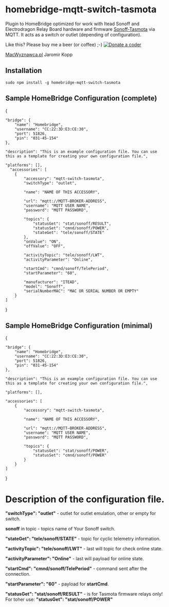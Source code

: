 # homebridge-mqtt-switch-tasmota

Plugin to HomeBridge optimized for work with Itead Sonoff and Electrodragon Relay Board hardware and firmware [Sonoff-Tasmota](https://github.com/arendst/Sonoff-Tasmota) via MQTT. It acts as a switch or outlet (depending of configuration).

Like this? Please buy me a beer (or coffee)  ;-) <a href="https://www.paypal.com/cgi-bin/webscr?cmd=_s-xclick&amp;hosted_button_id=CK56Q7SFHEHSW"><img src="http://macwyznawca.pl/donate-paypal2.png" alt="Donate a coder" data-canonical-src="http://macwyznawca.pl/donate-paypal.svg" style="max-width:100%;"></a>

[MacWyznawca.pl](http://macwyznawca.pl) Jaromir Kopp

Installation
--------------------
    sudo npm install -g homebridge-mqtt-switch-tasmota

Sample HomeBridge Configuration (complete)
--------------------
 {

    "bridge": {
        "name": "Homebridge",
        "username": "CC:22:3D:E3:CE:30",
        "port": 51826,
        "pin": "031-45-154"
    },
    
    "description": "This is an example configuration file. You can use this as a template for creating your own configuration file.",
	
    "platforms": [],
	  "accessories": [
	    {
			"accessory": "mqtt-switch-tasmota",
			"switchType": "outlet",
		
			"name": "NAME OF THIS ACCESSORY",
		
			"url": "mqtt://MQTT–BROKER-ADDRESS",
			"username": "MQTT USER NAME",
			"password": "MQTT PASSWORD",
		
			"topics": {
				"statusGet": "stat/sonoff/RESULT",
				"statusSet": "cmnd/sonoff/POWER",
				"stateGet": "tele/sonoff/STATE"
			},
			"onValue": "ON",
			"offValue": "OFF",
		
			"activityTopic": "tele/sonoff/LWT",
	        "activityParameter": "Online",
        
			"startCmd": "cmnd/sonoff/TelePeriod",
			"startParameter": "60",
			
			"manufacturer": "ITEAD",
			"model": "Sonoff",
			"serialNumberMAC": "MAC OR SERIAL NUMBER OR EMPTY"
		}
	]
}

Sample HomeBridge Configuration (minimal)
--------------------
{
	
    "bridge": {
        "name": "Homebridge",
        "username": "CC:22:3D:E3:CE:30",
        "port": 51826,
        "pin": "031-45-154"
    },
    
    "description": "This is an example configuration file. You can use this as a template for creating your own configuration file.",
	
    "platforms": [],
	
	"accessories": [
	    {
			"accessory": "mqtt-switch-tasmota",
		
			"name": "NAME OF THIS ACCESSORY",
		
			"url": "mqtt://MQTT–BROKER-ADDRESS",
			"username": "MQTT USER NAME",
			"password": "MQTT PASSWORD",
		
			"topics": {
				"statusGet": "stat/sonoff/POWER",
				"statusSet": "cmnd/sonoff/POWER"
			}
		}
	]
}


# Description of the configuration file.

**"switchType": "outlet"** - outlet for outlet emulation, other or empty for switch.

**sonoff** in topic - topics name of Your Sonoff switch.

**"stateGet": "tele/sonoff/STATE"** - topic for cyclic telemetry information.

**"activityTopic": "tele/sonoff/LWT"** - last will topic for check online state.

**"activityParameter": "Online"** - last will payload for online state.

**"startCmd": "cmnd/sonoff/TelePeriod"** -  command sent after the connection.

**"startParameter": "60"** - payload for **startCmd**.

**"statusGet": "stat/sonoff/RESULT"** - is for Tasmota firmware relays only! For toher use: **"statusGet": "stat/sonoff/POWER"**

